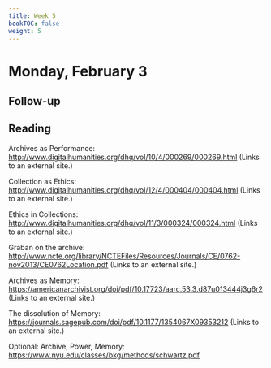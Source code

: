 ```yaml
---
title: Week 5
bookTOC: false
weight: 5
---
```


# Monday, February 3 

## Follow-up

## Reading
Archives as Performance: http://www.digitalhumanities.org/dhq/vol/10/4/000269/000269.html (Links to an external site.)

Collection as Ethics: http://www.digitalhumanities.org/dhq/vol/12/4/000404/000404.html (Links to an external site.)

Ethics in Collections: http://www.digitalhumanities.org/dhq/vol/11/3/000324/000324.html (Links to an external site.)

Graban on the archive: http://www.ncte.org/library/NCTEFiles/Resources/Journals/CE/0762-nov2013/CE0762Location.pdf (Links to an external site.)

Archives as Memory: https://americanarchivist.org/doi/pdf/10.17723/aarc.53.3.d87u013444j3g6r2 (Links to an external site.)

The dissolution of Memory: https://journals.sagepub.com/doi/pdf/10.1177/1354067X09353212 (Links to an external site.)

 

Optional: Archive, Power, Memory: https://www.nyu.edu/classes/bkg/methods/schwartz.pdf
